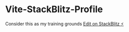 # Vite-StackBlitz-Profile
Consider this as my training grounds
[Edit on StackBlitz ⚡️](https://stackblitz.com/edit/vitejs-vite-rdr4gd)
